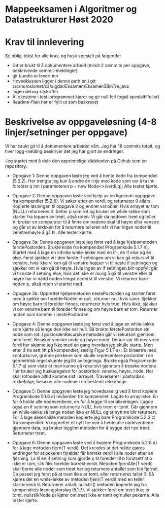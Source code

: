 # Mappeeksamen i Algoritmer og Datastrukturer Høst 2020

# Krav til innlevering

Se oblig-tekst for alle krav, og husk spesielt på følgende:

* Git er brukt til å dokumentere arbeid (minst 2 commits per oppgave, beskrivende commit-meldinger)	
* git bundle er levert inn
* Hovedklassen ligger i denne path'en i git: src/no/oslomet/cs/algdat/Eksamen/EksamenSBinTre.java
* Ingen debug-utskrifter
* Alle testene i test-programmet kjører og gir null feil (også spesialtilfeller)
* Readme-filen her er fyllt ut som beskrevet


# Beskrivelse av oppgaveløsning (4-8 linjer/setninger per oppgave)

Vi har brukt git til å dokumentere arbeidet vårt. Jeg har 16 commits totalt, og hver logg-melding beskriver det jeg har gjort av endringer.

Jeg startet med å dele den opprinnelige kildekoden på Github som en repository.

* Oppgave 1: Denne oppgaven løste jeg ved å hente kode fra kompendiet (5.3.2). Her trengte jeg kun å endre én linje med
kode som var å ta inn forelder q inn i parameteren p = new Node<>(verdi,q); Alle tester kjørte.


* Oppgave 2: Denne oppgaven løste ved hjelp av en lignende oppggave fra kompendiet (5.2.6). Vi søker etter en verdi, 
og returnerer 0 ellers. Kopierte løsningen til oppgave 2 og endret variabler. Hvis arrayet er tom (NULL) returneres 0.
Setter p som rot og bruker en while-løkke som starter fra toppen av treet, altså roten. Vi går da nedover treet og 
teller. Vi bruker en comparator til å finne om nodene skal til høyre eller venstre og går ut av løkkken for å
returnere telleren når vi har ingen noder til venstre/høyre å gå til. Alle tester kjørte.


* Oppgave 3a: Denne oppgaven løste jeg først ved å lage hjelpemetoden førstePostorden. Brukte kode fra kompendiet 
Programkode 5.1.7 h). Startet med å lage en infinite while-løkke med én if-, én if else og én else. Først sjekker
vi i den første if setningen om vi kan gå rekursivt til venstre, hvis ikke vi kan gå til venstre hopper vi til neste
if setningen og sjekker om vi kan gå til høyre. Hvis ingen av if setningen blir oppfylt går vi til siste if
setning else, hvis det ikke er mulig å gå til venstre eller til høyre har vi nådd noden lengst nederst til venstre. Vi
returner bare noden p, altså roten vi startet med.

* Oppgave 3b: Opprettet hjelpemetoden nestePostorden og starter først med å sjekke om forelderNoden er null, returner null 
hvis sann. Sjekker om høyre barn til forelder finnes, returnerer hvis true. Hvis ikke, sjekker vi om venstre barn til 
forelder finnes og om høyre barn er tom. Returner noden som kommer i nestePostorden.

* Oppgave 4: Denne oppgaven løste jeg først ved å lage en while-løkke som kjørte så lenge den ikke var null. Så brukte
førstePostorden sin node som rot. I postordenRecursive metoden går vi rekursivt gjennom hele treet. Besøker venstre node
og høyre node. Denne var litt mer vrien fordi her skjønte jeg ikke med én gang hvordan jeg skulle starte. Men etter å 
ha sett litt på kompendiet, særlig Figur 5.1.7 a) : Et binærtre med konturkurve, grønne prikkene som skulle 
representere postorden i en geometrisk regel skjønte jeg litt av tegninga. Brukte også Programkode 5.1.7 a) som viste
at man kunne gå rekursivt gjennom å besøke nodene. Her bruker jeg huskeregelen for postorden: venstre, høyre, node. 
Her skal rotnoden alltid komme sist i arrayet. Traverserer i postordisk rekkefølge, besøker alle nodene i en bestemt 
rekkefølge.
                                                                                                                                                                                             
* Oppgave 5: Denne oppgaven løste jeg hovedsakelig ved å først kopiere Programkode 5.1.6 a) nivåorden fra kompendiet. 
Lagde to arraylister. En for å holde alle nodeverdiene, en for å legge til serialiseringen. Lagde også en if setning som 
returnerte NULL hvis treet er tomt. Går gjennom en while-løkke så lenge noden ikke er NULL og et nytt tre blir returnert.
For å lage deserialize metoden kopierte jeg bare Programkode 5.2.3 c) fra kompendiet. Vi oppretter et nytt tre ved å
hente alle nodeverdiene gjennom data, og bruker leggInn metoden for å bygge det nye treet. Returnerer treet.

* Oppgave 6: Denne oppgaven løste ved å kopiere ​Programkode​ 5.2 8 d) for å lage metoden fjern(T verdi). Det krevdes at
det måtte gjøres endringer for at pekeren ​forelder​ får korrekt verdi i alle noder etter en fjerning.
La til en if setning som gjorde q til forelder til b forutsett at b ikke er tom, slik fikk forelder korrekt verdi.
Metoden fjernAlle(T verdi) skal fjerne alle noder som treet har og returnere antallet som ble fjernet. Da passet jeg 
først på at treet ikke er tomt, eller returneres tallet 0. Så kjøres det en while-løkke av metoden fjenr(T verdi)
med en teller starterverdi 0. Returnerer antall. nullstill() metoden kopierte jeg fra kompendiets løsningsforslag
(5.1.7). Vi sjekker først om treet ikke er tomt. nullstill(Node<T> p) kjører om treet ikke er tomt og nuller pekerne.
Alle tester kjørte.
                                                      